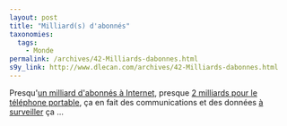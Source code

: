 ```yaml
---
layout: post
title: "Milliard(s) d'abonnés"
taxonomies: 
  tags: 
    - Monde
permalink: /archives/42-Milliards-dabonnes.html
s9y_link: http://www.dlecan.com/archives/42-Milliards-dabonnes.html
---
```

Presqu'<a href="http://www.journaldunet.com/cc/01_internautes/inter_nbr_mde.shtml">un milliard d'abonnés à Internet</a>, presque <a href="http://www.neteco.com/article_20050919102815_.html">2 milliards pour le téléphone portable</a>, ça en fait des communications et des données <a href="http://www.cite-sciences.fr/webmag/mai/webmagazine/reperes/pages/repe05.htm">à surveiller</a> ça ...

